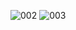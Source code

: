 ![002](https://github.com/user-attachments/assets/c4301e55-5726-4a9d-8ca7-2ec1b48372c8)
![003](https://github.com/user-attachments/assets/31b68f76-92d7-4a4e-b9fd-1bd0b6d5e141)


